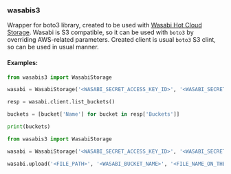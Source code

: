 ### wasabis3

Wrapper for boto3 library, created to be used with [Wasabi Hot Cloud Storage](https://wasabi.com).
Wasabi is S3 compatible, so it can be used with `boto3` by overriding AWS-related parameters.
Created client is usual `boto3` S3 clint, so can be used in usual manner.

#### Examples:

```python
from wasabis3 import WasabiStorage

wasabi = WasabiStorage('<WASABI_SECRET_ACCESS_KEY_ID>', '<WASABI_SECRET_ACCESS_KEY>', '<WASABI_BUCKET_REGION>')

resp = wasabi.client.list_buckets()

buckets = [bucket['Name'] for bucket in resp['Buckets']]

print(buckets)

```

```python
from wasabis3 import WasabiStorage

wasabi = WasabiStorage('<WASABI_SECRET_ACCESS_KEY_ID>', '<WASABI_SECRET_ACCESS_KEY>', '<WASABI_BUCKET_REGION>')

wasabi.upload('<FILE_PATH>', '<WASABI_BUCKET_NAME>', '<FILE_NAME_ON_THE_CLOUD>')
```